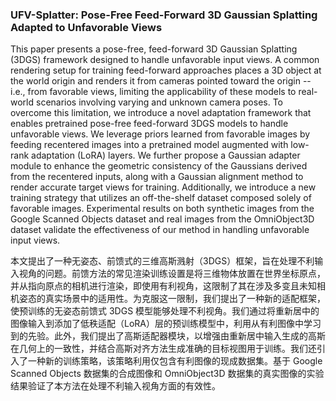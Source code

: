 ### UFV-Splatter: Pose-Free Feed-Forward 3D Gaussian Splatting Adapted to Unfavorable Views

This paper presents a pose-free, feed-forward 3D Gaussian Splatting (3DGS) framework designed to handle unfavorable input views. A common rendering setup for training feed-forward approaches places a 3D object at the world origin and renders it from cameras pointed toward the origin -- i.e., from favorable views, limiting the applicability of these models to real-world scenarios involving varying and unknown camera poses. To overcome this limitation, we introduce a novel adaptation framework that enables pretrained pose-free feed-forward 3DGS models to handle unfavorable views. We leverage priors learned from favorable images by feeding recentered images into a pretrained model augmented with low-rank adaptation (LoRA) layers. We further propose a Gaussian adapter module to enhance the geometric consistency of the Gaussians derived from the recentered inputs, along with a Gaussian alignment method to render accurate target views for training. Additionally, we introduce a new training strategy that utilizes an off-the-shelf dataset composed solely of favorable images. Experimental results on both synthetic images from the Google Scanned Objects dataset and real images from the OmniObject3D dataset validate the effectiveness of our method in handling unfavorable input views.

本文提出了一种无姿态、前馈式的三维高斯溅射（3DGS）框架，旨在处理不利输入视角的问题。前馈方法的常见渲染训练设置是将三维物体放置在世界坐标原点，并从指向原点的相机进行渲染，即使用有利视角，这限制了其在涉及多变且未知相机姿态的真实场景中的适用性。为克服这一限制，我们提出了一种新的适配框架，使预训练的无姿态前馈式 3DGS 模型能够处理不利视角。我们通过将重新居中的图像输入到添加了低秩适配（LoRA）层的预训练模型中，利用从有利图像中学习到的先验。此外，我们提出了高斯适配器模块，以增强由重新居中输入生成的高斯在几何上的一致性，并结合高斯对齐方法生成准确的目标视图用于训练。我们还引入了一种新的训练策略，该策略利用仅包含有利图像的现成数据集。基于 Google Scanned Objects 数据集的合成图像和 OmniObject3D 数据集的真实图像的实验结果验证了本方法在处理不利输入视角方面的有效性。
